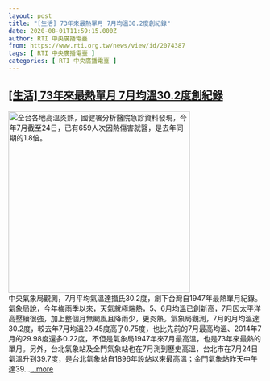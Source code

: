 ```yaml
---
layout: post
title: "[生活] 73年來最熱單月 7月均溫30.2度創紀錄"
date: 2020-08-01T11:59:15.000Z
author: RTI 中央廣播電臺
from: https://www.rti.org.tw/news/view/id/2074387
tags: [ RTI 中央廣播電臺 ]
categories: [ RTI 中央廣播電臺 ]
---
```

<!--1596283155000-->
[[生活] 73年來最熱單月 7月均溫30.2度創紀錄](https://www.rti.org.tw/news/view/id/2074387)
------

<div>
<img src="https://static.rti.org.tw/assets/thumbnails/2020/07/25/20200725000082M.jpg" width="360" alt="全台各地高溫炎熱，國健署分析醫院急診資料發現，今年7月截至24日，已有659人次因熱傷害就醫，是去年同期的1.8倍。" title="全台各地高溫炎熱，國健署分析醫院急診資料發現，今年7月截至24日，已有659人次因熱傷害就醫，是去年同期的1.8倍。"><br>中央氣象局觀測，7月平均氣溫達攝氏30.2度，創下台灣自1947年最熱單月紀錄。氣象局說，今年梅雨季以來，天氣就極端熱，5、6月均溫已創新高，7月因太平洋高壓續很強，加上整個月無颱風且降雨少，更炎熱。氣象局觀測，7月的月均溫達30.2度，較去年7月均溫29.45度高了0.75度，也比先前的7月最高均溫、2014年7月的29.98度還多0.22度，不但是氣象局1947年來7月最高溫，也是73年來最熱的單月。另外，台北氣象站及金門氣象站也在7月測到歷史高溫，台北市在7月24日氣溫升到39.7度，是台北氣象站自1896年設站以來最高溫；金門氣象站昨天中午達39...<a target="_blank" href="https://www.rti.org.tw/news/view/id/2074387">...more</a>
</div>
